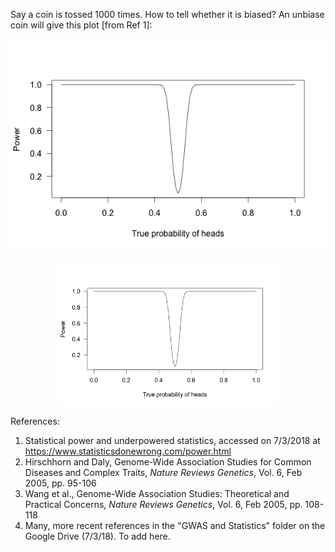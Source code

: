 
Say a coin is tossed 1000 times. How to tell whether it is biased? An unbiase coin will give this plot [from Ref 1]:

![alt text](https://github.com/iShankar/Atherosclerosis/blob/master/Statistics/power-curve-1000.png)

<p align="center">
  <img src=https://github.com/iShankar/Atherosclerosis/blob/master/Statistics/power-curve-1000.png width="350">
</p>


References:
 1. Statistical power and underpowered statistics, accessed on 7/3/2018 at https://www.statisticsdonewrong.com/power.html
 2. Hirschhorn and Daly, Genome-Wide Association Studies for Common Diseases and Complex Traits, *Nature Reviews Genetics*, Vol. 6, Feb 2005, pp. 95-106
 3. Wang et al., Genome-Wide Association Studies: Theoretical and Practical Concerns, *Nature Reviews Genetics*, Vol. 6, Feb 2005, pp. 108-118
 4. Many, more recent references in the "GWAS and Statistics" folder on the Google Drive (7/3/18). To add here. 
